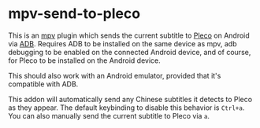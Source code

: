 # mpv-send-to-pleco

This is an [mpv](https://mpv.io/) plugin which sends the current subtitle to
[Pleco](https://www.pleco.com/) on Android via
[ADB](https://developer.android.com/studio/command-line/adb). Requires ADB to be
installed on the same device as mpv, adb debugging to be enabled on the
connected Android device, and of course, for Pleco to be installed on the
Android device.

This should also work with an Android emulator, provided that it's compatible
with ADB.

This addon will automatically send any Chinese subtitles it detects to Pleco as
they appear. The default keybinding to disable this behavior is `Ctrl+a`. You
can also manually send the current subtitle to Pleco via `a`.
